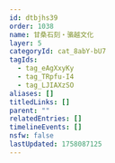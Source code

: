 ```yaml
---
id: dtbjhs39
order: 1038
name: 甘桑石刻・骆越文化
layer: 5
categoryId: cat_8abY-bU7
tagIds:
  - tag_eAgXxyKy
  - tag_TRpfu-I4
  - tag_LJIAXzSO
aliases: []
titledLinks: []
parent: ""
relatedEntries: []
timelineEvents: []
nsfw: false
lastUpdated: 1758087125
---
```


